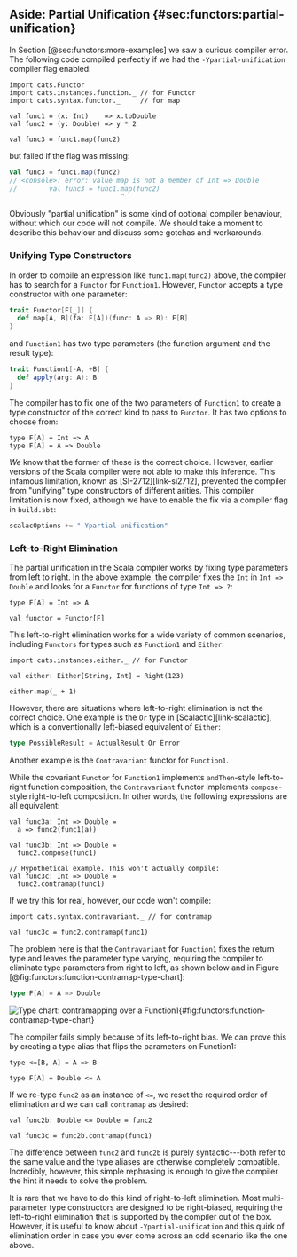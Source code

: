 ## Aside: Partial Unification {#sec:functors:partial-unification}

In Section [@sec:functors:more-examples]
we saw a curious compiler error.
The following code compiled perfectly
if we had the `-Ypartial-unification` compiler flag enabled:

```tut:book:silent
import cats.Functor
import cats.instances.function._ // for Functor
import cats.syntax.functor._     // for map

val func1 = (x: Int)    => x.toDouble
val func2 = (y: Double) => y * 2
```

```tut:book
val func3 = func1.map(func2)
```

but failed if the flag was missing:

```scala
val func3 = func1.map(func2)
// <console>: error: value map is not a member of Int => Double
//        val func3 = func1.map(func2)
                            ^
```

Obviously "partial unification" is
some kind of optional compiler behaviour,
without which our code will not compile.
We should take a moment to describe this behaviour
and discuss some gotchas and workarounds.

### Unifying Type Constructors

In order to compile an expression like `func1.map(func2)` above,
the compiler has to search for a `Functor` for `Function1`.
However, `Functor` accepts a type constructor with one parameter:

```scala
trait Functor[F[_]] {
  def map[A, B](fa: F[A])(func: A => B): F[B]
}
```

and `Function1` has two type parameters
(the function argument and the result type):

```scala
trait Function1[-A, +B] {
  def apply(arg: A): B
}
```

The compiler has to fix one of the two parameters
of `Function1` to create a type constructor
of the correct kind to pass to `Functor`.
It has two options to choose from:

```tut:book:silent
type F[A] = Int => A
type F[A] = A => Double
```

*We* know that the former of these is the correct choice.
However, earlier versions of the Scala compiler
were not able to make this inference.
This infamous limitation,
known as [SI-2712][link-si2712],
prevented the compiler from "unifying" type constructors
of different arities.
This compiler limitation is now fixed,
although we have to enable the fix
via a compiler flag in `build.sbt`:

```scala
scalacOptions += "-Ypartial-unification"
```

### Left-to-Right Elimination

The partial unification in the Scala compiler
works by fixing type parameters from left to right.
In the above example, the compiler fixes
the `Int` in `Int => Double`
and looks for a `Functor` for functions of type `Int => ?`:

```tut:book:silent
type F[A] = Int => A

val functor = Functor[F]
```

This left-to-right elimination works for
a wide variety of common scenarios,
including `Functors` for
types such as `Function1` and `Either`:

```tut:book:silent
import cats.instances.either._ // for Functor
```

```tut:book
val either: Either[String, Int] = Right(123)

either.map(_ + 1)
```

However, there are situations where
left-to-right elimination is not the correct choice.
One example is the `Or` type in [Scalactic][link-scalactic],
which is a conventionally left-biased equivalent of `Either`:

```scala
type PossibleResult = ActualResult Or Error
```

Another example is the `Contravariant` functor for `Function1`.

While the covariant `Functor` for `Function1` implements
`andThen`-style left-to-right function composition,
the `Contravariant` functor implements `compose`-style
right-to-left composition.
In other words, the following expressions are all equivalent:

```tut:book:silent
val func3a: Int => Double =
  a => func2(func1(a))

val func3b: Int => Double =
  func2.compose(func1)
```

```tut:book:fail:silent
// Hypothetical example. This won't actually compile:
val func3c: Int => Double =
  func2.contramap(func1)
```

If we try this for real, however,
our code won't compile:

```tut:book:silent
import cats.syntax.contravariant._ // for contramap
```

```tut:book:fail
val func3c = func2.contramap(func1)
```

The problem here is that the `Contravariant` for `Function1`
fixes the return type and leaves the parameter type varying,
requiring the compiler to eliminate type parameters
from right to left, as shown below and in Figure [@fig:functors:function-contramap-type-chart]:

```scala
type F[A] = A => Double
```

![Type chart: contramapping over a Function1](src/pages/functors/function-contramap.pdf+svg){#fig:functors:function-contramap-type-chart}

The compiler fails simply because of its left-to-right bias.
We can prove this by creating a type alias
that flips the parameters on Function1:

```tut:book:silent
type <=[B, A] = A => B

type F[A] = Double <= A
```

If we re-type `func2` as an instance of `<=`,
we reset the required order of elimination and
we can call `contramap` as desired:

```tut:book:silent
val func2b: Double <= Double = func2
```

```tut:book
val func3c = func2b.contramap(func1)
```

The difference between `func2` and `func2b` is
purely syntactic---both refer to the same value
and the type aliases are otherwise completely compatible.
Incredibly, however,
this simple rephrasing is enough to
give the compiler the hint it needs
to solve the problem.

It is rare that we have to do
this kind of right-to-left elimination.
Most multi-parameter type constructors
are designed to be right-biased,
requiring the left-to-right elimination
that is supported by the compiler
out of the box.
However, it is useful to know about
`-Ypartial-unification`
and this quirk of elimination order
in case you ever come across
an odd scenario like the one above.
